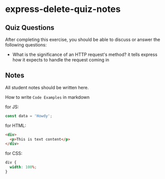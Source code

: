# express-delete-quiz-notes

## Quiz Questions

After completing this exercise, you should be able to discuss or answer the following questions:

- What is the significance of an HTTP request's method?
  it tells express how it expects to handle the request coming in

## Notes

All student notes should be written here.

How to write `Code Examples` in markdown

for JS:

```javascript
const data = 'Howdy';
```

for HTML:

```html
<div>
  <p>This is text content</p>
</div>
```

for CSS:

```css
div {
  width: 100%;
}
```
